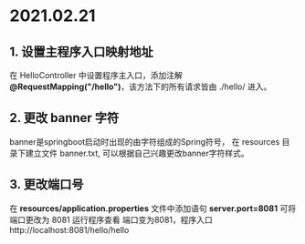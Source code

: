 # 2021.02.21
## 1. 设置主程序入口映射地址
在 HelloController 中设置程序主入口，添加注解 **@RequestMapping("/hello")**，该方法下的所有请求皆由 ./hello/ 进入。
## 2. 更改 banner 字符
banner是springboot启动时出现的由字符组成的Spring符号，
在 resources 目录下建立文件 banner.txt, 可以根据自己兴趣更改banner字符样式。
## 3. 更改端口号
在 **resources/application.properties** 文件中添加语句 **server.port=8081** 可将端口更改为 8081
运行程序查看 端口变为8081，程序入口 http://localhost:8081/hello/hello
